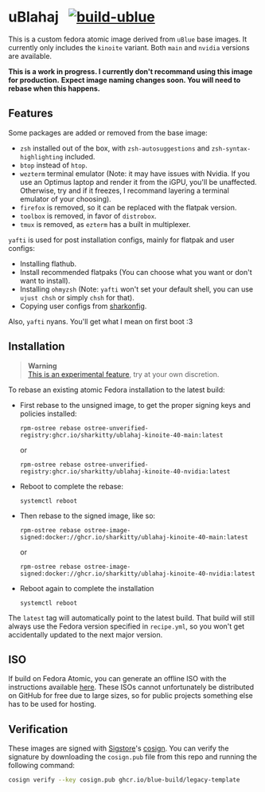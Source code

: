 # uBlahaj &nbsp; [![build-ublue](https://github.com/blue-build/template/actions/workflows/build.yml/badge.svg)](https://github.com/blue-build/template/actions/workflows/build.yml)

This is a custom fedora atomic image derived from `uBlue` base images.
It currently only includes the `kinoite` variant.
Both `main` and `nvidia` versions are available.

**This is a work in progress. I currently don't recommand using this image for production.**
**Expect image naming changes soon. You will need to rebase when this happens.**

## Features
Some packages are added or removed from the base image:
- `zsh` installed out of the box, with `zsh-autosuggestions` and `zsh-syntax-highlighting` included.
- `btop` instead of `htop`.
- `wezterm` terminal emulator (Note: it may have issues with Nvidia. If you use an Optimus laptop and render it from the iGPU, you'll be unaffected. Otherwise, try and if it freezes, I recommand layering a terminal emulator of your choosing).
- `firefox` is removed, so it can be replaced with the flatpak version.
- `toolbox` is removed, in favor of `distrobox`.
- `tmux` is removed, as `ezterm` has a built in multiplexer.

`yafti` is used for post installation configs, mainly for flatpak and user configs:
- Installing flathub.
- Install recommended flatpaks (You can choose what you want or don't want to install).
- Installing `ohmyzsh` (Note: `yafti` won't set your default shell, you can use `ujust chsh` or simply `chsh` for that).
- Copying user configs from [sharkonfig](https://github.com/Sharkitty/sharkonfig).

Also, `yafti` nyans. You'll get what I mean on first boot :3

## Installation

> **Warning**  
> [This is an experimental feature](https://www.fedoraproject.org/wiki/Changes/OstreeNativeContainerStable), try at your own discretion.

To rebase an existing atomic Fedora installation to the latest build:

- First rebase to the unsigned image, to get the proper signing keys and policies installed:
  ```
  rpm-ostree rebase ostree-unverified-registry:ghcr.io/sharkitty/ublahaj-kinoite-40-main:latest
  ```

  or

  ```
  rpm-ostree rebase ostree-unverified-registry:ghcr.io/sharkitty/ublahaj-kinoite-40-nvidia:latest
  ```

- Reboot to complete the rebase:
  ```
  systemctl reboot
  ```

- Then rebase to the signed image, like so:
  ```
  rpm-ostree rebase ostree-image-signed:docker://ghcr.io/sharkitty/ublahaj-kinoite-40-main:latest
  ```

  or

  ```
  rpm-ostree rebase ostree-image-signed:docker://ghcr.io/sharkitty/ublahaj-kinoite-40-nvidia:latest
  ```

- Reboot again to complete the installation
  ```
  systemctl reboot
  ```

The `latest` tag will automatically point to the latest build. That build will still always use the Fedora version specified in `recipe.yml`, so you won't get accidentally updated to the next major version.

## ISO

If build on Fedora Atomic, you can generate an offline ISO with the instructions available [here](https://blue-build.org/learn/universal-blue/#fresh-install-from-an-iso). These ISOs cannot unfortunately be distributed on GitHub for free due to large sizes, so for public projects something else has to be used for hosting.

## Verification

These images are signed with [Sigstore](https://www.sigstore.dev/)'s [cosign](https://github.com/sigstore/cosign). You can verify the signature by downloading the `cosign.pub` file from this repo and running the following command:

```bash
cosign verify --key cosign.pub ghcr.io/blue-build/legacy-template
```
